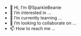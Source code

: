 - 👋 Hi, I’m @SparkleBeanie
- 👀 I’m interested in ...
- 🌱 I’m currently learning ...
- 💞️ I’m looking to collaborate on ...
- 📫 How to reach me ...

<!---
SparkleBeanie/SparkleBeanie is a ✨ special ✨ repository because its `README.md` (this file) appears on your GitHub profile.
You can click the Preview link to take a look at your changes.
--->
